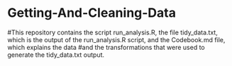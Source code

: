 # Getting-And-Cleaning-Data
#This repository contains the script run_analysis.R, the file tidy_data.txt, which is the output of the run_analysis.R script, and the Codebook.md file, which explains the data #and the transformations that were used to generate the tidy_data.txt output.

